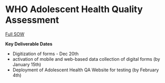 WHO Adolescent Health Quality Assessment
========================================

[Full SOW](https://docs.google.com/a/ona.io/document/d/1xSYS6X99MR-yWDfhhaut9gxm07xUWKuIW77XDVjanfk/edit)

**Key Deliverable Dates**
* Digitization of forms - Dec 20th
* activation of mobile and web-based data collection of digital forms (by January 15th)
* Deployment of Adolescent Health QA Website for testing (by February 4th)

